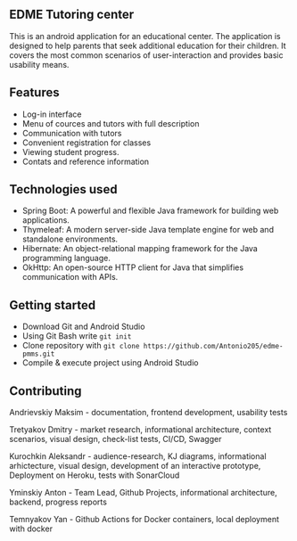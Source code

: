 ## EDME Tutoring center
This is an android application for an educational center. The application is designed to help parents that seek additional education
for their children. It covers the most common scenarios of user-interaction and provides basic usability means. 

## Features
- Log-in interface
- Menu of cources and tutors with full description
- Communication with tutors
- Convenient registration for classes
- Viewing student progress. 
- Contats and reference information

## Technologies used
- Spring Boot: A powerful and flexible Java framework for building web applications.
- Thymeleaf: A modern server-side Java template engine for web and standalone
environments.
- Hibernate: An object-relational mapping framework for the Java programming
language.
- OkHttp: An open-source HTTP client for Java that simplifies communication with
APIs.

## Getting started
- Download Git and Android Studio
- Using Git Bash write `git init`
- Clone repository with `git clone https://github.com/Antonio205/edme-pmms.git`
- Compile & execute project using Android Studio

## Contributing
Andrievskiy Maksim - documentation, frontend development, usability tests

Tretyakov Dmitry - market research, informational architecture, context scenarios, visual design, check-list tests, CI/CD, Swagger

Kurochkin Aleksandr -  audience-research, KJ diagrams, informational arhictecture, visual design, development of an interactive prototype, Deployment on Heroku, tests with SonarCloud

Yminskiy Anton - Team Lead, Github Projects, informational architecture, backend, progress reports

Temnyakov Yan - Github Actions for Docker containers, local deployment with docker
